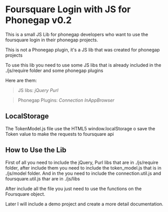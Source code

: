 # Foursquare Login with JS for Phonegap v0.2
This is a small JS Lib for phonegap developers who want to use the foursquare login in their phonegap projects.

This is not a Phonegap plugin, it's a JS lib that was created for phonegap projects

To use this lib you need to use some JS libs that is already included in the ./js/require folder and some phonegap plugins

Here are them:
> JS libs:
> *jQuery*
> *Purl*

> Phonegap Plugins:
> *Connection*
> *InAppBrowser*

## LocalStorage

The TokenModel.js file use the HTML5 window.localStorage o save the Token value to make the requests to foursquare api

## How to Use the Lib

First of all you need to include the jQuery, Purl libs that are in ./js/require folder,
after include them you need to include the token_model.js that is in ./js/model folder.
And in the you need to include the connection.util.js and foursquare.util.js thar are in ./js/libs

After include all the file you just need to use the functions on the Foursquare object.

Later I will include a demo project and create a more detail documentation.
